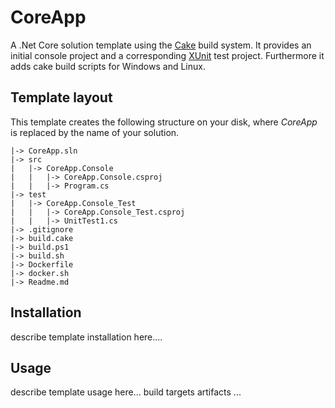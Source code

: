 # CoreApp
A .Net Core solution template using the [Cake](http://cakebuild.net/) build system. It provides an initial console project and a corresponding [XUnit](https://xunit.github.io/) test project. Furthermore it adds cake build scripts for Windows and Linux.

## Template layout
This template creates the following structure on your disk, where *CoreApp* is replaced by the name of your solution.

```
|-> CoreApp.sln
|-> src
|   |-> CoreApp.Console
|   |   |-> CoreApp.Console.csproj
|   |   |-> Program.cs
|-> test
|   |-> CoreApp.Console_Test
|   |   |-> CoreApp.Console_Test.csproj
|   |   |-> UnitTest1.cs
|-> .gitignore
|-> build.cake
|-> build.ps1
|-> build.sh
|-> Dockerfile
|-> docker.sh
|-> Readme.md
```

## Installation
describe template installation here....

## Usage
describe template usage here...
build targets
artifacts
...
